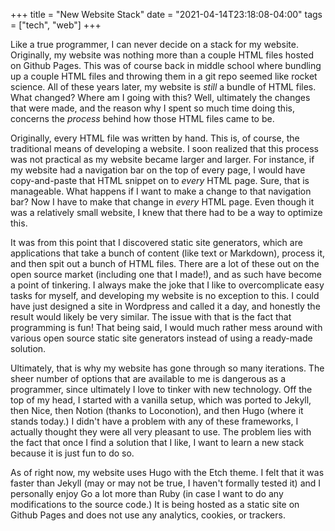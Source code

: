 +++
title = "New Website Stack"
date = "2021-04-14T23:18:08-04:00"
tags = ["tech", "web"]
+++

Like a true programmer, I can never decide on a stack for my website. Originally, my website was nothing more than a couple HTML 
files hosted on Github Pages. This was of course back in middle school where bundling up a couple HTML files and throwing them in a 
git repo seemed like rocket science. All of these years later, my website is *still* a bundle of HTML files. What changed? Where am 
I going with this? Well, ultimately the changes that were made, and the reason why I spent so much time doing this, concerns the
*process* behind how those HTML files came to be. 

Originally, every HTML file was written by hand. This is, of course, the traditional means of developing a website. I soon realized
that this process was not practical as my website became larger and larger. For instance, if my website had a navigation bar on the 
top of every page, I would have copy-and-paste that HTML snippet on to *every* HTML page. Sure, that is manageable. What happens if
I want to make a change to that navigation bar? Now I have to make that change in *every* HTML page. Even though it was a relatively 
small website, I knew that there had to be a way to optimize this.

It was from this point that I discovered static site generators, which are applications that take a bunch of content (like text or 
Markdown), process it, and then spit out a bunch of HTML files. There are a lot of these out on the open source market (including
one that I made!), and as such have become a point of tinkering. I always make the joke that I like to overcomplicate easy tasks for
myself, and developing my website is no exception to this. I could have just designed a site in Wordpress and called it a day, and honestly
the result would likely be very similar. The issue with that is the fact that programming is fun! That being said, I would much rather mess 
around with various open source static site generators instead of using a ready-made solution.

Ultimately, that is why my website has gone through so many iterations.  The sheer number of options that are available to
me is dangerous as a programmer, since ultimately I love to tinker with new technology. Off the top of my head, I started with a 
vanilla setup, which was ported to Jekyll, then Nice, then Notion (thanks to Loconotion), and then Hugo (where it stands today.) 
I didn't have a problem with any of these frameworks, I actually thought they were all very pleasant to use. The problem lies with the
fact that once I find a solution that I like, I want to learn a new stack because it is just fun to do so.

As of right now, my website uses Hugo with the Etch theme. I felt that it was faster than Jekyll (may or may 
not be true, I haven't formally tested it) and I personally enjoy Go a lot more than Ruby (in case I want to do any modifications to the source code.) It is being hosted as a static site on Github Pages and does not use any analytics, cookies, or trackers.